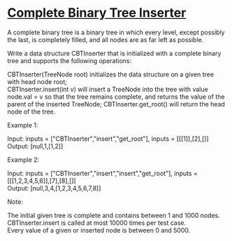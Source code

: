 # [Complete Binary Tree Inserter](https://leetcode.com/problems/complete-binary-tree-inserter/)

A complete binary tree is a binary tree in which every level, except possibly the last, is completely filled, and all nodes are as far left as possible.  

Write a data structure CBTInserter that is initialized with a complete binary tree and supports the following operations:  
 
CBTInserter(TreeNode root) initializes the data structure on a given tree with head node root;  
CBTInserter.insert(int v) will insert a TreeNode into the tree with value node.val = v so that the tree remains complete, and returns the value of the parent of the inserted TreeNode; 
CBTInserter.get_root() will return the head node of the tree.  
 
Example 1:  

Input: inputs = ["CBTInserter","insert","get_root"], inputs = [[[1]],[2],[]]  
Output: [null,1,[1,2]]  

Example 2:  

Input: inputs = ["CBTInserter","insert","insert","get_root"], inputs = [[[1,2,3,4,5,6]],[7],[8],[]]  
Output: [null,3,4,[1,2,3,4,5,6,7,8]]  
  
Note:  

The initial given tree is complete and contains between 1 and 1000 nodes.  
CBTInserter.insert is called at most 10000 times per test case.        
Every value of a given or inserted node is between 0 and 5000.  